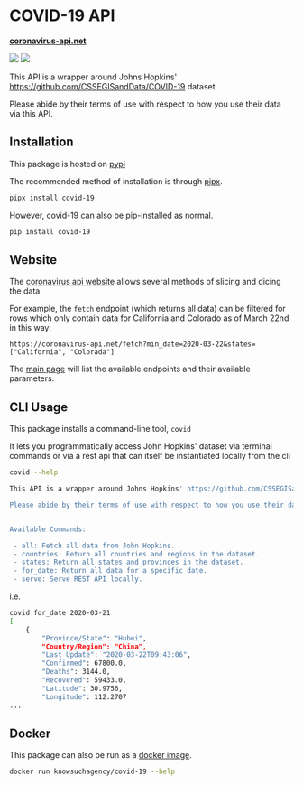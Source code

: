 # COVID-19 API

**[coronavirus-api.net](https://coronavirus-api.net/fetch?min_date=2020-02-01&state=California&limit=100)**

![](https://github.com/knowsuchagency/covid-19/workflows/black/badge.svg)
![](https://github.com/knowsuchagency/covid-19/workflows/unit%20tests/badge.svg)

This API is a wrapper around Johns Hopkins' https://github.com/CSSEGISandData/COVID-19 dataset.

Please abide by their terms of use with respect to how you use their data via this API.

## Installation

This package is hosted on [pypi](https://pypi.org/project/covid-19/)

The recommended method of installation is through [pipx].
```bash
pipx install covid-19
```
However, covid-19 can also be pip-installed as normal.
```bash
pip install covid-19
```

## Website

The [coronavirus api website][coronavirus-api] allows several methods of slicing and dicing the data.

For example, the `fetch` endpoint (which returns all data) can be filtered for rows which only contain
data for California and Colorado as of March 22nd in this way:

`https://coronavirus-api.net/fetch?min_date=2020-03-22&states=["California", "Colorada"]`

The [main page][coronavirus-api] will list the available endpoints and their available parameters.

## CLI Usage

This package installs a command-line tool, `covid`

It lets you programmatically access John Hopkins' dataset via terminal commands
or via a rest api that can itself be instantiated locally from the cli

```bash
covid --help

This API is a wrapper around Johns Hopkins' https://github.com/CSSEGISandData/COVID-19 dataset.

Please abide by their terms of use with respect to how you use their data via this API.


Available Commands:

 - all: Fetch all data from John Hopkins.
 - countries: Return all countries and regions in the dataset.
 - states: Return all states and provinces in the dataset.
 - for_date: Return all data for a specific date.
 - serve: Serve REST API locally.

```

i.e.

```bash
covid for_date 2020-03-21
[
    {
        "Province/State": "Hubei",
        "Country/Region": "China",
        "Last Update": "2020-03-22T09:43:06",
        "Confirmed": 67800.0,
        "Deaths": 3144.0,
        "Recovered": 59433.0,
        "Latitude": 30.9756,
        "Longitude": 112.2707
...
```

## Docker

This package can also be run as a [docker image][docker image].

```bash
docker run knowsuchagency/covid-19 --help
```

[pipx]: https://github.com/pipxproject/pipx
[coronavirus-api]: https://coronavirus-api.net
[docker image]: https://hub.docker.com/repository/docker/knowsuchagency/covid-19
